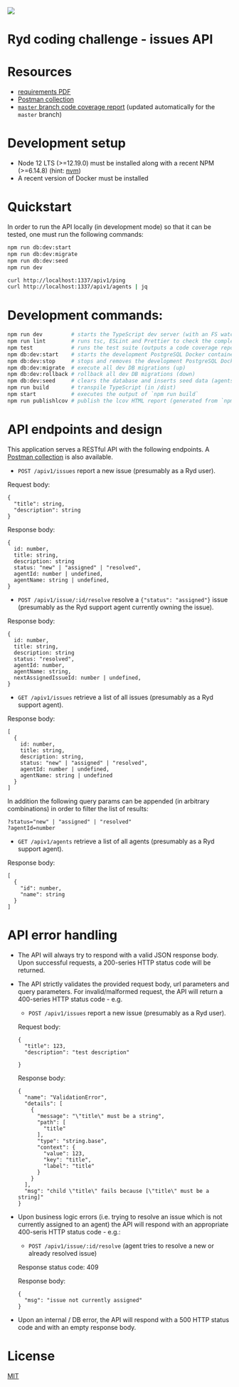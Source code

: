 ![](https://github.com/krasiyan/ryd-issues-api/workflows/ci/badge.svg)

# Ryd coding challenge - issues API

# Resources

- [requirements PDF](./requirements.pdf)
- [Postman collection](./ryd-issues-api.postman_collection.json)
- [`master` branch code coverage report](https://krasiyan.com/ryd-issues-api/) (updated automatically for the `master` branch)

# Development setup

- Node 12 LTS (>=12.19.0) must be installed along with a recent NPM (>=6.14.8) (hint: [nvm](https://github.com/nvm-sh/nvm))
- A recent version of Docker must be installed

# Quickstart

In order to run the API locally (in development mode) so that it can be tested, one must run the following commands:

```bash
npm run db:dev:start
npm run db:dev:migrate
npm run db:dev:seed
npm run dev

curl http://localhost:1337/apiv1/ping
curl http://localhost:1337/apiv1/agents | jq
```

# Development commands:

```bash
npm run dev         # starts the TypeScript dev server (with an FS watcher)
npm run lint        # runs tsc, ESLint and Prettier to check the complete codestyle and code formatting
npm test            # runs the test suite (outputs a code coverage report in the CLI and in [./coverage](./coverage))
npm db:dev:start    # starts the development PostgreSQL Docker container and creates the `devuser` + the `ryd_issues` DB
npm db:dev:stop     # stops and removes the development PostgreSQL Docker container
npm db:dev:migrate  # execute all dev DB migrations (up)
npm db:dev:rollback # rollback all dev DB migrations (down)
npm db:dev:seed     # clears the database and inserts seed data (agents)
npm run build       # transpile TypeScript (in /dist)
npm start           # executes the output of `npm run build`
npm run publishlcov # publish the lcov HTML report (generated from `npm test`) to GitHub pages
```

# API endpoints and design

This application serves a RESTful API with the following endpoints. A [Postman collection](./ryd-issues-api.postman_collection.json) is also available.

- `POST /apiv1/issues` report a new issue (presumably as a Ryd user).

Request body:

```
{
  "title": string,
  "description": string
}
```

Response body:

```
{
  id: number,
  title: string,
  description: string
  status: "new" | "assigned" | "resolved",
  agentId: number | undefined,
  agentName: string | undefined,
}
```

- `POST /apiv1/issue/:id/resolve` resolve a `{"status": "assigned"}` issue (presumably as the Ryd support agent currently owning the issue).

Response body:

```
{
  id: number,
  title: string,
  description: string
  status: "resolved",
  agentId: number,
  agentName: string,
  nextAssignedIssueId: number | undefined,
}
```

- `GET /apiv1/issues` retrieve a list of all issues (presumably as a Ryd support agent).

Response body:

```
[
  {
    id: number,
    title: string,
    description: string,
    status: "new" | "assigned" | "resolved",
    agentId: number | undefined,
    agentName: string | undefined
  }
]
```

In addition the following query params can be appended (in arbitrary combinations) in order to filter the list of results:

```
?status="new" | "assigned" | "resolved"
?agentId=number
```

- `GET /apiv1/agents` retrieve a list of all agents (presumably as a Ryd support agent).

Response body:

```
[
  {
    "id": number,
    "name": string
  }
]
```

# API error handling

- The API will always try to respond with a valid JSON response body. Upon successful requests, a 200-series HTTP status code will be returned.

- The API strictly validates the provided request body, url parameters and query parameters. For invalid/malformed request, the API will return a 400-series HTTP status code - e.g.

  - `POST /apiv1/issues` report a new issue (presumably as a Ryd user).

  Request body:

  ```
  {
    "title": 123,
    "description": "test description"

  }
  ```

  Response body:

  ```
  {
    "name": "ValidationError",
    "details": [
      {
        "message": "\"title\" must be a string",
        "path": [
          "title"
        ],
        "type": "string.base",
        "context": {
          "value": 123,
          "key": "title",
          "label": "title"
        }
      }
    ],
    "msg": "child \"title\" fails because [\"title\" must be a string]"
  }
  ```

- Upon business logic errors (i.e. trying to resolve an issue which is not currently assigned to an agent) the API will respond with an appropriate 400-seris HTTP status code - e.g.:

  - `POST /apiv1/issue/:id/resolve` (agent tries to resolve a new or already resolved issue)

  Response status code: 409

  Response body:

  ```
  {
    "msg": "issue not currently assigned"
  }
  ```

- Upon an internal / DB error, the API will respond with a 500 HTTP status code and with an empty response body.

# License

[MIT](./LICENSE.md)
